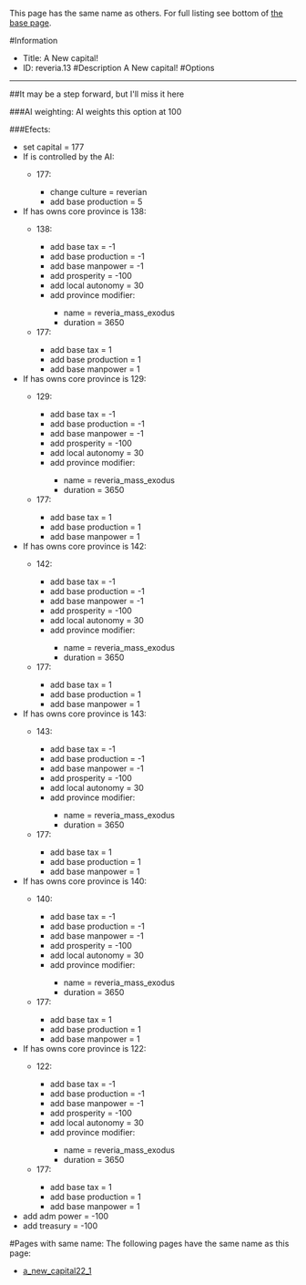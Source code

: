 This page has the same name as others. For full listing see bottom of [the base page](a_new.md).

#Information
 - Title: A New capital!
 - ID: reveria.13
#Description
A New capital!
#Options

___
##It may be a step forward, but I'll miss it here

###AI weighting:
AI weights this option at 100


###Efects:<ul><li>set capital = 177</li><li>If is controlled by the AI:</li><ul><li>177:</li><ul><li>change culture = reverian</li><li>add base production = 5</li></ul></ul><li>If has owns core province is 138:</li><ul><li>138:</li><ul><li>add base tax = -1</li><li>add base production = -1</li><li>add base manpower = -1</li><li>add prosperity = -100</li><li>add local autonomy = 30</li><li>add province modifier:</li><ul><li>name = reveria_mass_exodus</li><li>duration = 3650</li></ul></ul><li>177:</li><ul><li>add base tax = 1</li><li>add base production = 1</li><li>add base manpower = 1</li></ul></ul><li>If has owns core province is 129:</li><ul><li>129:</li><ul><li>add base tax = -1</li><li>add base production = -1</li><li>add base manpower = -1</li><li>add prosperity = -100</li><li>add local autonomy = 30</li><li>add province modifier:</li><ul><li>name = reveria_mass_exodus</li><li>duration = 3650</li></ul></ul><li>177:</li><ul><li>add base tax = 1</li><li>add base production = 1</li><li>add base manpower = 1</li></ul></ul><li>If has owns core province is 142:</li><ul><li>142:</li><ul><li>add base tax = -1</li><li>add base production = -1</li><li>add base manpower = -1</li><li>add prosperity = -100</li><li>add local autonomy = 30</li><li>add province modifier:</li><ul><li>name = reveria_mass_exodus</li><li>duration = 3650</li></ul></ul><li>177:</li><ul><li>add base tax = 1</li><li>add base production = 1</li><li>add base manpower = 1</li></ul></ul><li>If has owns core province is 143:</li><ul><li>143:</li><ul><li>add base tax = -1</li><li>add base production = -1</li><li>add base manpower = -1</li><li>add prosperity = -100</li><li>add local autonomy = 30</li><li>add province modifier:</li><ul><li>name = reveria_mass_exodus</li><li>duration = 3650</li></ul></ul><li>177:</li><ul><li>add base tax = 1</li><li>add base production = 1</li><li>add base manpower = 1</li></ul></ul><li>If has owns core province is 140:</li><ul><li>140:</li><ul><li>add base tax = -1</li><li>add base production = -1</li><li>add base manpower = -1</li><li>add prosperity = -100</li><li>add local autonomy = 30</li><li>add province modifier:</li><ul><li>name = reveria_mass_exodus</li><li>duration = 3650</li></ul></ul><li>177:</li><ul><li>add base tax = 1</li><li>add base production = 1</li><li>add base manpower = 1</li></ul></ul><li>If has owns core province is 122:</li><ul><li>122:</li><ul><li>add base tax = -1</li><li>add base production = -1</li><li>add base manpower = -1</li><li>add prosperity = -100</li><li>add local autonomy = 30</li><li>add province modifier:</li><ul><li>name = reveria_mass_exodus</li><li>duration = 3650</li></ul></ul><li>177:</li><ul><li>add base tax = 1</li><li>add base production = 1</li><li>add base manpower = 1</li></ul></ul><li>add adm power = -100</li><li>add treasury = -100</li></ul>


#Pages with same name:
The following pages have the same name as this page:
 - [a_new_capital22_1](a_new_capital22_1.md)

